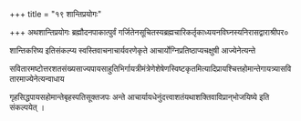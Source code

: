 +++
title = "१९ शान्तिप्रयोगः"

+++
अथशान्तिप्रयोगः ब्रह्मौदनपाकात्पुर्वं गर्जितेनसूचितस्यब्रह्मचारिकर्तृकाध्ययनविघ्नस्यनिरासद्वाराश्रीपर०

शान्तिकरिष्य इतिसंकल्प्य स्वस्तिवाचनाचार्यवरणेकृते आचार्योग्निप्रतिष्ठाप्यचक्षुषी आज्येनेत्यन्ते

सवितारमष्टोत्तरशतसंख्यसाज्यपायसाहुतिभिर्गायत्रीमंत्रेणेशेषेणस्विष्टकृतमित्यादिप्रायश्चित्तहोमान्तेगायत्र्यासवितारमाज्येनेत्यन्वाधाय

गृहसिद्धपायसहोमान्तेबृहस्पतिसूक्तजपः अन्ते आचार्यायधेनुंदत्त्वाशतंयथाशक्तिवाविप्रान्‌भोजयिष्ये इति संकल्पयेत् ।

